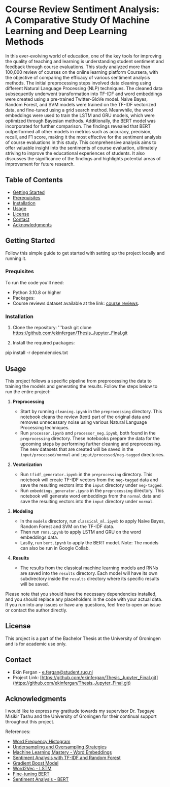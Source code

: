 # Course Review Sentiment Analysis: A Comparative Study Of Machine Learning and Deep Learning Methods

In this ever-evolving world of education, one of the key tools for improving the quality of teaching and learning is understanding student sentiment and feedback through course evaluations. This study analyzed more than 100,000 review of courses on the online learning platform Coursera, with the objective of comparing the efficacy of various sentiment analysis methods. The initial preprocessing steps involved data cleaning using different Natural Language Processing (NLP) techniques. The cleaned data subsequently underwent transformation into TF-IDF and word embeddings were created using a pre-trained Twitter-GloVe model. Naive Bayes, Random Forest, and SVM models were trained on the TF-IDF vectorized data, and fine-tuned using a grid search method. Meanwhile, the word embeddings were used to train the LSTM and GRU models, which were optimized through Bayesian methods. Additionally, the BERT model was incorporated for further comparison.  The findings revealed that BERT outperformed all other models in metrics such as accuracy, precision, recall, and F1 score, making it the most effective for the sentiment analysis of course evaluations in this study. This comprehensive analysis aims to offer valuable insight into the sentiments of course evaluation, ultimately striving to improve the educational experiences of students. It also discusses the significance of the findings and highlights potential areas of improvement for future research.


## Table of Contents
- [Getting Started](#getting-started)
- [Prerequisites](#prerequisites)
- [Installation](#installation)
- [Usage](#usage)
- [License](#license)
- [Contact](#contact)
- [Acknowledgments](#ackonwledgments)


## Getting Started
Follow this simple guide to get started with setting up the project locally and running it.

### Prequisites
To run the code you'll need:

- Python 3.10.8 or higher
- Packages: 
- Course reviews dataset available at the link: [course reviews]().

### Installation
1. Clone the repository:
'''bash
git clone https://github.com/ekinfergan/Thesis_Jupyter_Final.git

2. Install the required packages:

pip install -r dependencies.txt

## Usage
This project follows a specific pipeline from preprocessing the data to training the models and generating the results. Follow the steps below to run the entire project:

1. **Preprocessing**
    - Start by running `cleaning.ipynb` in the `preprocessing` directory. This notebook cleans the review (text) part of the original data and removes unnecessary noise using various Natural Language Processing techniques. 
    - Run `processor.ipynb` and `processor_neg.ipynb`, both found in the `preprocessing` directory. These notebooks prepare the data for the upcoming steps by performing further cleaning and preprocessing. The new datasets that are created will be saved in the `input/processed/normal` and `input/processed/neg-tagged` directories.

2. **Vectorization**
    - Run `tfidf_generator.ipynb` in the `preprocessing` directory. This notebook will create TF-IDF vectors from the `neg-tagged` data and save the resulting vectors into the `input` directory under `neg-tagged`.
    - Run `embeddings_generator.ipynb` in the `preprocessing` directory. This notebook will generate word embeddings from the `normal` data and save the resulting vectors into the `input` directory under `normal`.

3. **Modeling**
    - In the `models` directory, run `classical_ml.ipynb` to apply Naive Bayes, Random Forest and SVM on the TF-IDF data.
    - Then run `rnns.ipynb` to apply LSTM and GRU on the word embeddings data. 
    - Lastly, run `bert.ipynb` to apply the BERT model.
    Note: The models can also be run in Google Collab.

4. **Results**
    - The results from the classical machine learning models and RNNs are saved into the `results` directory. Each model will have its own subdirectory inside the `results` directory where its specific results will be saved.

Please note that you should have the necessary dependencies installed, and you should replace any placeholders in the code with your actual data. If you run into any issues or have any questions, feel free to open an issue or contact the author directly.


## License
This project is a part of the Bachelor Thesis at the University of Groningen and is for academic use only. 


## Contact
- Ekin Fergan - e.fergan@student.rug.nl
- Project Link: [https://github.com/ekinfergan/Thesis_Jupyter_Final.git](https://github.com/ekinfergan/Thesis_Jupyter_Final.git) 


## Acknowledgments
I would like to express my gratitude towards my supervisor Dr. Tsegaye Misikir Tashu and the University of Groningen for their continual support throughout this project. 

References:
- [Word Frequency Histogram](https://www.kaggle.com/code/pamin2222/tf-idf-svm-exploration)
- [Undersampling and Oversampling Strategies](https://machinelearningmastery.com/random-oversampling-and-undersampling-for-imbalanced-classification/)
- [Machine Learning Mastery - Word Embeddings](https://machinelearningmastery.com/develop-word-embedding-model-predicting-movie-review-sentiment/)
- [Sentiment Analysis with TF-IDF and Random Forest](https://www.kaggle.com/code/onadegibert/sentiment-analysis-with-tfidf-and-random-forest/notebook)
- [Gradient Boost Model](https://medium.com/@crawftv/parameter-hyperparameter-tuning-with-bayesian-optimization-7acf42d348e1)
- [Word2Vec - LSTM](https://www.kaggle.com/code/caiyutiansg/twitter-sentiment-analysis-with-word2vec-lstm)
- [Fine-tuning BERT](https://colab.research.google.com/github/NielsRogge/Transformers-Tutorials/blob/master/BERT/Fine_tuning_BERT_(and_friends)_for_multi_label_text_classification.ipynb#scrollTo=mjJGEXShp7te )
- [Sentiment Analysis - BERT](https://www.kaggle.com/code/prakharrathi25/sentiment-analysis-using-bert#Sentiment-Analysis-using-BERT)